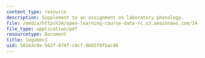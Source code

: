 ```yaml
---
content_type: resource
description: Supplement to an assignment on laboratory phonology.
file: /media/https%3A/open-learning-course-data-rc.s3.amazonaws.com/24-910-topics-in-linguistic-theory-laboratory-phonology-spring-2007/502e3c0e562f074fc0cf0b65f0fbac46_legumes1.pdf
file_type: application/pdf
resourcetype: Document
title: legumes1
uid: 502e3c0e-562f-074f-c0cf-0b65f0fbac46
---
```

